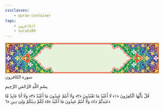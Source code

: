 ```yaml
---
cssclasses:
    - quran-container
tags:
    - الكافرون
    - surah109
---
```

<div class="quran-container">
<span class="second-border"></span>
<span class="border"></span>
<div class="head-container">
<img src="https://raw.githubusercontent.com/LORDyyyyy/obsidian-the_quran_vault/main/src/webview/surah_head.png" height=100>
<div class="surah-name">
<span class="surah-name-fnt">سورة الكافرون</span>
</div>
</div>
<div class="quran-content">
<div class="name-of-god"> <p> بِسْمِ اللَّهِ الرَّحْمَنِ الرَّحِيمِ </p></div>
<p>
<span class="sign" id="f1">قُلْ يَأَيُّهَا الْكَفِرُونَ <span>﴿</span>١<span>﴾</span></span>
<span class="sign" id="f2">لَا أَعْبُدُ مَا تَعْبُدُونَ <span>﴿</span>٢<span>﴾</span></span>
<span class="sign" id="f3">وَلَا أَنتُمْ عَبِدُونَ مَا أَعْبُدُ <span>﴿</span>٣<span>﴾</span></span>
<span class="sign" id="f4">وَلَا أَنَا عَابِدٌ مَّا عَبَدتُّمْ <span>﴿</span>٤<span>﴾</span></span>
<span class="sign" id="f5">وَلَا أَنتُمْ عَبِدُونَ مَا أَعْبُدُ <span>﴿</span>٥<span>﴾</span></span>
<span class="sign" id="f6">لَكُمْ دِينُكُمْ وَلِىَ دِينِ <span>﴿</span>٦<span>﴾</span></span>

</p>
</div>
<span class="border" style="margin-top:25px;"></span>
<span class="second-border-bottom"></span>
</div>
